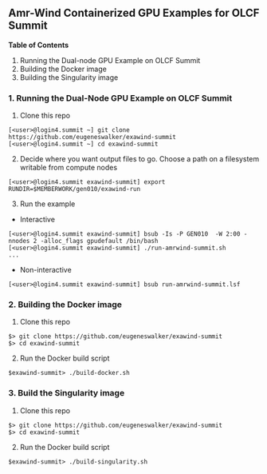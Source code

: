 ## Amr-Wind Containerized GPU Examples for OLCF Summit

**Table of Contents**
1. Running the Dual-node GPU Example on OLCF Summit
2. Building the Docker image
3. Building the Singularity image

### 1. Running the Dual-Node GPU Example on OLCF Summit

1. Clone this repo
```
[<user>@login4.summit ~] git clone https://github.com/eugeneswalker/exawind-summit
[<user>@login4.summit ~] cd exawind-summit
```

2. Decide where you want output files to go. Choose a path on a filesystem writable from compute nodes
```
[<user>@login4.summit exawind-summit] export RUNDIR=$MEMBERWORK/gen010/exawind-run
```

3. Run the example

* Interactive
```
[<user>@login4.summit exawind-summit] bsub -Is -P GEN010  -W 2:00 -nnodes 2 -alloc_flags gpudefault /bin/bash
[<user>@login4.summit exawind-summit] ./run-amrwind-summit.sh
...
```

* Non-interactive
```
[<user>@login4.summit exawind-summit] bsub run-amrwind-summit.lsf
```

### 2. Building the Docker image

1. Clone this repo
```
$> git clone https://github.com/eugeneswalker/exawind-summit
$> cd exawind-summit
```

2. Run the Docker build script
```
$exawind-summit> ./build-docker.sh
```

### 3. Build the Singularity image
1. Clone this repo
```
$> git clone https://github.com/eugeneswalker/exawind-summit
$> cd exawind-summit
```

2. Run the Docker build script
```
$exawind-summit> ./build-singularity.sh
```
